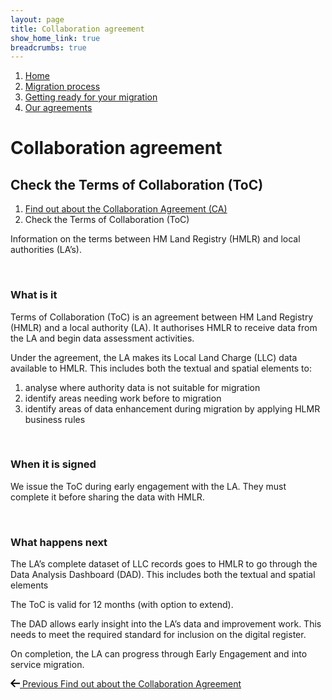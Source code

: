 ```yaml
---
layout: page
title: Collaboration agreement
show_home_link: true
breadcrumbs: true
---
```

<div class='navbar-breadcrumbs-wrapper'>
  <div class='navbar-breadcrumbs'>
    <ol>
      <li><a href='/local-land-charges/'>Home</a></li>
      <li><a href='/local-land-charges/migration'>Migration process</a></li>
      <li><a href='getting-ready'>Getting ready for your migration</a></li>
      <li><a href='our-agreements'>Our agreements</a></li>
    </ol>
  </div>
</div>

<main id='content'>
  <div class='column-two-thirds'>
    <h1 class='heading-large grey'>Collaboration agreement</h1>
    <h2 class='heading-medium no-top-margin'>Check the Terms of Collaboration (ToC)</h2>
    <ol class='list list-line'>
      <li><a href='collaboration-agreement'>Find out about the Collaboration Agreement (CA)</a></li>
      <li>Check the Terms of Collaboration (ToC)</li>
    </ol>
    <p>Information on the terms between HM Land Registry (HMLR) and local authorities (LA’s).</p>
    <br>
    <h3 class='heading-small'>What is it</h3>
    <p>Terms of Collaboration (ToC) is an agreement between HM Land Registry (HMLR) and a local authority (LA). It authorises HMLR to receive data from the LA and begin data assessment activities.</p>
    <p>Under the agreement, the LA makes its Local Land Charge (LLC) data available to HMLR. This includes both the textual and spatial elements to:</p>
    <ol class='list list-bullet list-indent'>
      <li>analyse where authority data is not suitable for migration</li>
      <li>identify areas needing work before to migration</li>
      <li>identify areas of data enhancement during migration by applying HLMR business rules</li>
    </ol>
    <br>
    <h3 class='heading-small'>When it is signed</h3>
    <p>We issue the ToC during early engagement with the LA. They must complete it before sharing the data with HMLR.</p>
    <br>
    <h3 class='heading-small'>What happens next</h3>
    <p>The LA’s complete dataset of LLC records goes to HMLR to go through the Data Analysis Dashboard (DAD). This includes both the textual and spatial elements</p>
    <p>The ToC is valid for 12 months (with option to extend).</p>
    <p>The DAD allows early insight into the LA’s data and improvement work. This needs to meet the required standard for inclusion on the digital register.</p>
    <p>On completion, the LA can progress through Early Engagement and into service migration.</p>
    <div class='pagination'>
      <a href='collaboration-agreement' class='pagination-link'>
        <svg xmlns="http://www.w3.org/2000/svg" height="13" width="15" aria-hidden="true" focusable="false" viewBox="0 0 15 13">
          <path d="m6.5938-0.0078125-6.7266 6.7266 6.7441 6.4062 1.377-1.449-4.1856-3.9768h12.896v-2h-12.984l4.2931-4.293-1.414-1.414z"></path>
        </svg>
        <span class='pagination-wrapper'>
          <span class='pagination-title'>Previous</span>
          <span class='pagination-label'>Find out about the Collaboration Agreement</span>
        </span>
      </a>
    </div>
  </div>
</main>